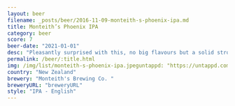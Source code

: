 ```yaml
---
layout: beer
filename: _posts/beer/2016-11-09-monteith-s-phoenix-ipa.md
title: Monteith’s Phoenix IPA
category: beer
score: 7
beer-date: "2021-01-01"
desc: "Pleasantly surprised with this, no big flavours but a solid strong bitterness that you would expect from an IPA"
permalink: /beer/:title.html
img: /img/list/monteith-s-phoenix-ipa.jpeguntappd: "https://untappd.com/b/monteiths-brewing-co---phoenix/2792763"
country: "New Zealand"
brewery: "Monteith's Brewing Co. "
breweryURL: "breweryURL"
style: "IPA - English"
---
```

